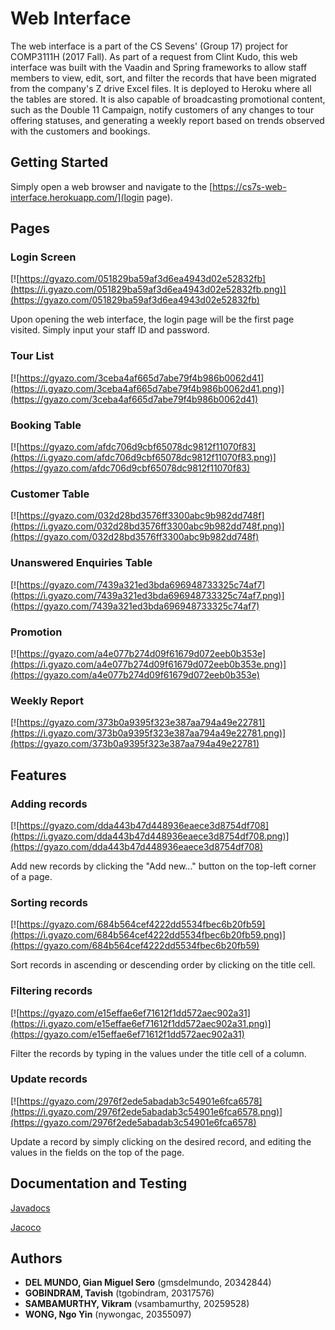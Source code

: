 # Web Interface

The web interface is a part of the CS Sevens' (Group 17) project for COMP3111H (2017 Fall). As part of a request from Clint Kudo, this web interface was built with the Vaadin and Spring frameworks to allow staff members to view, edit, sort, and filter the records that have been migrated from the company's Z drive Excel files. It is deployed to Heroku where all the tables are stored. It is also capable of broadcasting promotional content, such as the Double 11 Campaign, notify customers of any changes to tour offering statuses, and generating a weekly report based on trends observed with the customers and bookings.

## Getting Started

Simply open a web browser and navigate to the [https://cs7s-web-interface.herokuapp.com/](login page).

## Pages

### Login Screen

[![https://gyazo.com/051829ba59af3d6ea4943d02e52832fb](https://i.gyazo.com/051829ba59af3d6ea4943d02e52832fb.png)](https://gyazo.com/051829ba59af3d6ea4943d02e52832fb)

Upon opening the web interface, the login page will be the first page visited. Simply input your staff ID and password.

### Tour List

[![https://gyazo.com/3ceba4af665d7abe79f4b986b0062d41](https://i.gyazo.com/3ceba4af665d7abe79f4b986b0062d41.png)](https://gyazo.com/3ceba4af665d7abe79f4b986b0062d41)

### Booking Table

[![https://gyazo.com/afdc706d9cbf65078dc9812f11070f83](https://i.gyazo.com/afdc706d9cbf65078dc9812f11070f83.png)](https://gyazo.com/afdc706d9cbf65078dc9812f11070f83)

### Customer Table

[![https://gyazo.com/032d28bd3576ff3300abc9b982dd748f](https://i.gyazo.com/032d28bd3576ff3300abc9b982dd748f.png)](https://gyazo.com/032d28bd3576ff3300abc9b982dd748f)

### Unanswered Enquiries Table

[![https://gyazo.com/7439a321ed3bda696948733325c74af7](https://i.gyazo.com/7439a321ed3bda696948733325c74af7.png)](https://gyazo.com/7439a321ed3bda696948733325c74af7)

### Promotion

[![https://gyazo.com/a4e077b274d09f61679d072eeb0b353e](https://i.gyazo.com/a4e077b274d09f61679d072eeb0b353e.png)](https://gyazo.com/a4e077b274d09f61679d072eeb0b353e)

### Weekly Report

[![https://gyazo.com/373b0a9395f323e387aa794a49e22781](https://i.gyazo.com/373b0a9395f323e387aa794a49e22781.png)](https://gyazo.com/373b0a9395f323e387aa794a49e22781)

## Features

### Adding records

[![https://gyazo.com/dda443b47d448936eaece3d8754df708](https://i.gyazo.com/dda443b47d448936eaece3d8754df708.png)](https://gyazo.com/dda443b47d448936eaece3d8754df708)

Add new records by clicking the "Add new..." button on the top-left corner of a page.

### Sorting records

[![https://gyazo.com/684b564cef4222dd5534fbec6b20fb59](https://i.gyazo.com/684b564cef4222dd5534fbec6b20fb59.png)](https://gyazo.com/684b564cef4222dd5534fbec6b20fb59)

Sort records in ascending or descending order by clicking on the title cell.

### Filtering records

[![https://gyazo.com/e15effae6ef71612f1dd572aec902a31](https://i.gyazo.com/e15effae6ef71612f1dd572aec902a31.png)](https://gyazo.com/e15effae6ef71612f1dd572aec902a31)

Filter the records by typing in the values under the title cell of a column.

### Update records

[![https://gyazo.com/2976f2ede5abadab3c54901e6fca6578](https://i.gyazo.com/2976f2ede5abadab3c54901e6fca6578.png)](https://gyazo.com/2976f2ede5abadab3c54901e6fca6578)

Update a record by simply clicking on the desired record, and editing the values in the fields on the top of the page.

## Documentation and Testing
[Javadocs](doc/index.html)  

[Jacoco](build/jacocoHtml/index.html)

## Authors

* **DEL MUNDO, Gian Miguel Sero** (gmsdelmundo, 20342844)
* **GOBINDRAM, Tavish** (tgobindram, 20317576)
* **SAMBAMURTHY, Vikram** (vsambamurthy, 20259528)
* **WONG, Ngo Yin** (nywongac, 20355097)